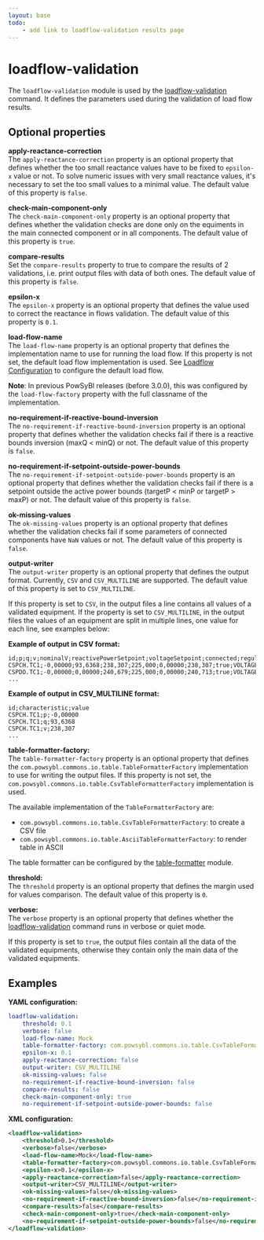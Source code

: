 ```yaml
---
layout: base
todo:
    - add link to loadflow-validation results page
---
```


# loadflow-validation
The `loadflow-validation` module is used by the [loadflow-validation](../itools/loadflow-validation.md) command. It defines the parameters used during the validation of load flow results.

## Optional properties

**apply-reactance-correction**  
The `apply-reactance-correction` property is an optional property that defines whether the too small reactance values have to be fixed to `epsilon-x` value or not. To solve numeric issues with very small reactance values, it's necessary to set the too small values to a minimal value. The default value of this property is `false`.

**check-main-component-only**  
The `check-main-component-only` property is an optional property that defines whether the validation checks are done only on the equiments in the main connected component or in all components. The default value of this property is `true`.

**compare-results**  
Set the `compare-results` property to true to compare the results of 2 validations, i.e. print output files with data of both ones. The default value of this property is `false`.

**epsilon-x**  
The `epsilon-x` property is an optional property that defines the value used to correct the reactance in flows validation. The default value of this property is `0.1`.

**load-flow-name**  
The `load-flow-name` property is an optional property that defines the implementation name to use for running the load flow. If this property is not set, the default load flow implementation is used. See [Loadflow Configuration](load-flow.md) to configure the default load flow.

**Note**: In previous PowSyBl releases (before 3.0.0), this was configured by the `load-flow-factory` property with the full classname of the implementation.

**no-requirement-if-reactive-bound-inversion**  
The `no-requirement-if-reactive-bound-inversion` property is an optional property that defines whether the validation checks fail if there is a reactive bounds inversion (maxQ < minQ) or not. The default value of this property is `false`.

**no-requirement-if-setpoint-outside-power-bounds**  
The `no-requirement-if-setpoint-outside-power-bounds` property is an optional property that defines whether the validation checks fail if there is a setpoint outside the active power bounds (targetP < minP or targetP > maxP) or not. The default value of this property is `false`.

**ok-missing-values**  
The `ok-missing-values` property is an optional property that defines whether the validation checks fail if some parameters of connected components have `NaN` values or not. The default value of this property is `false`.

**output-writer**  
The `output-writer` property is an optional property that defines the output format. Currently, `CSV` and `CSV_MULTILINE` are supported. The default value of this property is set to `CSV_MULTILINE`.

If this property is set to `CSV`, in the output files a line contains all values of a validated equipment. If the property is set to `CSV_MULTILINE`, in the output files the values of an equipment are split in multiple lines, one value for each line, see examples below:

**Example of output in CSV format:**
```csv
id;p;q;v;nominalV;reactivePowerSetpoint;voltageSetpoint;connected;regulationMode;bMin;bMax;mainComponent;validation
CSPCH.TC1;-0,00000;93,6368;238,307;225,000;0,00000;238,307;true;VOLTAGE;-0,00197531;0,00493827;true;success
CSPDO.TC1;-0,00000;0,00000;240,679;225,000;0,00000;240,713;true;VOLTAGE;-0,00493827;0,00493827;true;success
...
```

**Example of output in CSV_MULTILINE format:**
```csv
id;characteristic;value
CSPCH.TC1;p;-0,00000
CSPCH.TC1;q;93,6368
CSPCH.TC1;v;238,307
...
```

**table-formatter-factory:**  
The `table-formatter-factory` property is an optional property that defines the `com.powsybl.commons.io.table.TableFormatterFactory` implementation to use for writing the output files. If this property is not set, the `com.powsybl.commons.io.table.CsvTableFormatterFactory` implementation is used.

The available implementation of the `TableFormatterFactory` are:
- `com.powsybl.commons.io.table.CsvTableFormatterFactory`: to create a CSV file
- `com.powsybl.commons.io.table.AsciiTableFormatterFactory`: to render table in ASCII

The table formatter can be configured by the [table-formatter](table-formatter.md) module.

**threshold:**  
The `threshold` property is an optional property that defines the margin used for values comparison. The default value of this property is `0`.

**verbose:**  
The `verbose` property is an optional property that defines whether the [loadflow-validation](../itools/loadflow-validation.md) command runs in verbose or quiet mode.

If this property is set to `true`, the output files contain all the data of the validated equipments, otherwise they contain only the main data of the validated equipments.

## Examples

**YAML configuration:**
```yaml
loadflow-validation:
    threshold: 0.1
    verbose: false
    load-flow-name: Mock
    table-formatter-factory: com.powsybl.commons.io.table.CsvTableFormatterFactory
    epsilon-x: 0.1
    apply-reactance-correction: false
    output-writer: CSV_MULTILINE
    ok-missing-values: false
    no-requirement-if-reactive-bound-inversion: false
    compare-results: false
    check-main-component-only: true
    no-requirement-if-setpoint-outside-power-bounds: false
```

**XML configuration:**
```xml
<loadflow-validation>
    <threshold>0.1</threshold>
    <verbose>false</verbose>
    <load-flow-name>Mock</load-flow-name>
    <table-formatter-factory>com.powsybl.commons.io.table.CsvTableFormatterFactory</table-formatter-factory>
    <epsilon-x>0.1</epsilon-x>
    <apply-reactance-correction>false</apply-reactance-correction>
    <output-writer>CSV_MULTILINE</output-writer>
    <ok-missing-values>false</ok-missing-values>
    <no-requirement-if-reactive-bound-inversion>false</no-requirement-if-reactive-bound-inversion>
    <compare-results>false</compare-results>
    <check-main-component-only>true</check-main-component-only>
    <no-requirement-if-setpoint-outside-power-bounds>false</no-requirement-if-setpoint-outside-power-bounds>
</loadflow-validation>
```
